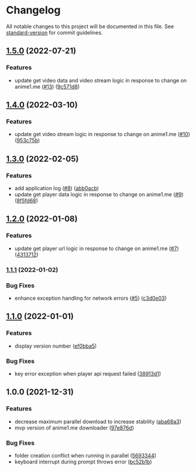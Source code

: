# Changelog

All notable changes to this project will be documented in this file. See [standard-version](https://github.com/conventional-changelog/standard-version) for commit guidelines.

## [1.5.0](https://github.com/icelam/anime1-downloader/compare/v1.4.0...v1.5.0) (2022-07-21)


### Features

* update get video data and video stream logic in response to change on anime1.me ([#13](https://github.com/icelam/anime1-downloader/issues/13)) ([9c571d8](https://github.com/icelam/anime1-downloader/commit/9c571d838283636d2813a325511c73f3e1be30ab))

## [1.4.0](https://github.com/icelam/anime1-downloader/compare/v1.3.0...v1.4.0) (2022-03-10)


### Features

* update get video stream logic in response to change on anime1.me ([#10](https://github.com/icelam/anime1-downloader/issues/10)) ([953c75b](https://github.com/icelam/anime1-downloader/commit/953c75be8cd54f0eeee582a8875805a8f9f1ff0d))

## [1.3.0](https://github.com/icelam/anime1-downloader/compare/v1.2.0...v1.3.0) (2022-02-05)


### Features

* add application log ([#8](https://github.com/icelam/anime1-downloader/issues/8)) ([abb0acb](https://github.com/icelam/anime1-downloader/commit/abb0acb70addc0ef1bf01eb9eec375aec45c1580))
* update get player data logic in response to change on anime1.me ([#9](https://github.com/icelam/anime1-downloader/issues/9)) ([8f5fd68](https://github.com/icelam/anime1-downloader/commit/8f5fd681b5784e7754c23718591e8d0701bffd2b))

## [1.2.0](https://github.com/icelam/anime1-downloader/compare/v1.1.1...v1.2.0) (2022-01-08)


### Features

* update get player url logic in response to change on anime1.me ([#7](https://github.com/icelam/anime1-downloader/issues/7)) ([4313712](https://github.com/icelam/anime1-downloader/commit/4313712dfed323a3753a78b6a59783fe2fbe8ba6))

### [1.1.1](https://github.com/icelam/anime1-downloader/compare/v1.1.0...v1.1.1) (2022-01-02)


### Bug Fixes

* enhance exception handling for network errors ([#5](https://github.com/icelam/anime1-downloader/issues/5)) ([c3d0e03](https://github.com/icelam/anime1-downloader/commit/c3d0e037b19d58364ece2158968e6bca18d869ea))

## [1.1.0](https://github.com/icelam/anime1-downloader/compare/v1.0.0...v1.1.0) (2022-01-01)


### Features

* display version number ([ef0bba5](https://github.com/icelam/anime1-downloader/commit/ef0bba50e62f05c901522049012f5ece718d985c))


### Bug Fixes

* key error exception when player api request failed ([38913d1](https://github.com/icelam/anime1-downloader/commit/38913d10164c9f5ad078515790afe2f8a68c9e22))

## 1.0.0 (2021-12-31)


### Features

* decrease maximum parallel download to increase stability ([aba68a3](https://github.com/icelam/anime1-downloader/commit/aba68a32d454535ab6feaa37868581d55e936454))
* mvp version of anime1.me downloader ([97e876d](https://github.com/icelam/anime1-downloader/commit/97e876dbe34f852d874da22b396404dad40042c1))


### Bug Fixes

* folder creation conflict when running in parallel ([5693344](https://github.com/icelam/anime1-downloader/commit/5693344f762a360e4f1deed2bf5b74dd026dcae2))
* keyboard interrupt during prompt throws error ([bc52b1b](https://github.com/icelam/anime1-downloader/commit/bc52b1bd670a93008f64003945532985ef75eab9))
